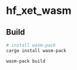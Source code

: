 # hf_xet_wasm

## Build

```bash
# install wasm-pack
cargo install wasm-pack
```

```bash
wasm-pack build
```